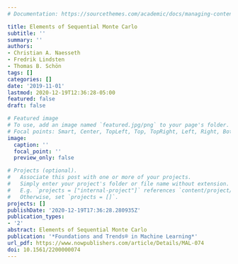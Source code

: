 ```yaml
---
# Documentation: https://sourcethemes.com/academic/docs/managing-content/

title: Elements of Sequential Monte Carlo
subtitle: ''
summary: ''
authors:
- Christian A. Naesseth
- Fredrik Lindsten
- Thomas B. Schön
tags: []
categories: []
date: '2019-11-01'
lastmod: 2020-12-19T12:36:28-05:00
featured: false
draft: false

# Featured image
# To use, add an image named `featured.jpg/png` to your page's folder.
# Focal points: Smart, Center, TopLeft, Top, TopRight, Left, Right, BottomLeft, Bottom, BottomRight.
image:
  caption: ''
  focal_point: ''
  preview_only: false

# Projects (optional).
#   Associate this post with one or more of your projects.
#   Simply enter your project's folder or file name without extension.
#   E.g. `projects = ["internal-project"]` references `content/project/deep-learning/index.md`.
#   Otherwise, set `projects = []`.
projects: []
publishDate: '2020-12-19T17:36:28.280935Z'
publication_types:
- '2'
abstract: Elements of Sequential Monte Carlo
publication: '*Foundations and Trends® in Machine Learning*'
url_pdf: https://www.nowpublishers.com/article/Details/MAL-074
doi: 10.1561/2200000074
---
```

